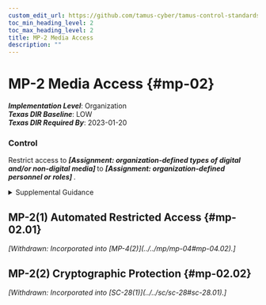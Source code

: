 ```yaml
---
custom_edit_url: https://github.com/tamus-cyber/tamus-control-standards/tree/main/content/tamus.edu/TAMUS_profile.xml
toc_min_heading_level: 2
toc_max_heading_level: 2
title: MP-2 Media Access
description: ""
---
```


# MP-2 Media Access {#mp-02}

_**Implementation Level**_: Organization\
_**Texas DIR Baseline**_: LOW\
_**Texas DIR Required By**_: 2023-01-20

### Control

Restrict access to <strong> <em>[Assignment: organization-defined types of digital and/or non-digital media]</em> </strong> to <strong> <em>[Assignment: organization-defined personnel or roles]</em> </strong>.

<details>
  <summary>Supplemental Guidance</summary>

System media includes digital and non-digital media. Digital media includes flash drives, diskettes, magnetic tapes, external or removable hard disk drives (e.g., solid state, magnetic), compact discs, and digital versatile discs. Non-digital media includes paper and microfilm. Denying access to patient medical records in a community hospital unless the individuals seeking access to such records are authorized healthcare providers is an example of restricting access to non-digital media. Limiting access to the design specifications stored on compact discs in the media library to individuals on the system development team is an example of restricting access to digital media.

</details>

## MP-2(1) Automated Restricted Access {#mp-02.01}


<prop xmlns="http://csrc.nist.gov/ns/oscal/1.0" name="status" value="withdrawn">
               <em>[Withdrawn: Incorporated into [MP-4(2)](../../mp/mp-04#mp-04.02).]</em>
            </prop>
            

## MP-2(2) Cryptographic Protection {#mp-02.02}


<prop xmlns="http://csrc.nist.gov/ns/oscal/1.0" name="status" value="withdrawn">
               <em>[Withdrawn: Incorporated into [SC-28(1)](../../sc/sc-28#sc-28.01).]</em>
            </prop>
            

